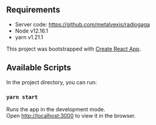 ## Requirements

- Server code: https://github.com/metalvexis/radiogaga
- Node v12.16.1
- yarn v1.21.1

This project was bootstrapped with [Create React App](https://github.com/facebook/create-react-app).

## Available Scripts

In the project directory, you can run:

### `yarn start`

Runs the app in the development mode.<br />
Open [http://localhost:3000](http://localhost:3000) to view it in the browser.